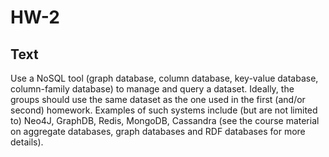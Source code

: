 # HW-2

## Text

Use a NoSQL tool (graph database, column database, key-value database, column-family database) to manage and query a dataset. Ideally, the groups should use the same dataset as the one used in the first (and/or second) homework. Examples of such systems include (but are not limited to) Neo4J, GraphDB, Redis, MongoDB, Cassandra (see the course material on aggregate databases, graph databases and RDF databases for more details).